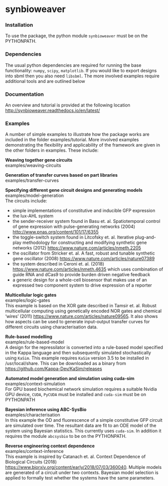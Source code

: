 synbioweaver
=============

### Installation
To use the package, the python module `synbioweaver` must be on the PYTHONPATH.

### Dependencies
The usual python dependencies are required for running the base functionality: `numpy`, `scipy`, `matplotlib`. If you would like to export designs into sbml then you also need `libsbml`. The more involved examples require additional tools and are outlined below

### Documentation
An overview and tutorial is provided at the following location
<http://synbioweaver.readthedocs.io/en/latest/>

### Examples
A number of simple examples to illustrate how the package works are included in the folder examples/tutorial. More involved examples demonstrating the flexibility and applicability of the framework are given in the other folders in examples. These include:

**Weaving together gene circuits**  
examples/weaving-circuits  

**Generation of transfer curves based on part libraries**  
examples/transfer-curves  

**Specifying different gene circuit designs and generating models**  
examples/model-generation  
The circuits include: 
* simple implementations of constitutive and inducible GFP expression
* the lux-AHL system
* the sender-receiver system found in Basu et. al. Spatiotemporal control of gene expression with pulse-generating networks (2004) <http://www.pnas.org/content/101/17/6355>
* the toggle-switch system found in Litcofsky et. al. Iterative plug-and-play methodology for constructing and modifying synthetic gene networks (2012) <https://www.nature.com/articles/nmeth.2205>
* the oscillator from Stricker et. al. A fast, robust and tunable
  synthetic gene oscillator (2008) <https://www.nature.com/articles/nature07389>
* the system described in Ceroni et. al. (2018)
  <https://www.nature.com/articles/nmeth.4635> which uses combination
  of guide RNA and dCas9 to provide burden driven negative feedback
* a generic design for a whole-cell biosensor that makes use of an
  expressed two component system to drive expression of a reporter

**Multicellular logic gates**  
examples/logic-gates  
This example is based on the XOR gate described in Tamsir
et. al. Robust multicellular computing using genetically encoded NOR
gates and chemical ‘wires’ (2011)
<https://www.nature.com/articles/nature09565>. It also shows how
aspects can be used to generate input-output transfer curves for different circuits
using characterisation data.

**Rule-based modelling**  
examples/rule-based-model   
A design for the repressilator is converted into a rule-based model specified in the Kappa language and then subsequently simulated stochastically using `KaSim`. This example requires `KaSim` version 3.5 to be installed in /usr/local/share. This can be downloaded as a binary from <https://github.com/Kappa-Dev/KaSim/releases>

**Automated model generation and simulation using cuda-sim**  
examples/context-simulation  
For GPU based biochemical network simulation requires a suitable Nvidia GPU device, `CUDA`, `PyCUDA` must be installed and `cuda-sim` must be on PYTHONPATH

**Bayesian inference using ABC-SysBio**  
examples/characterisation  
In this example the OD and fluorescence of a simple constitutive GFP circuit are simulated over time. The resultant data are fit to an ODE model of the system using Bayesian statistics. This currently uses `cuda-sim`. In addition it requires the module `abcsysbio` to be on the PYTHONPATH. 

**Reverse engineering context dependence**  
examples/context-inference  
This example is inspired by Catanach et. al. Context Dependence of Biological Circuits (2018) <https://www.biorxiv.org/content/early/2018/07/03/360040>. Multiple models are generated of a circuit under two contexts. Bayesian model selection is applied to formally test whether the systems have the same parameters. 

